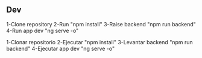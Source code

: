 ## Dev 
1-Clone repository
2-Run "npm install"
3-Raise backend "npm run backend"
4-Run app dev "ng serve -o"






1-Clonar repositorio
2-Ejecutar "npm install"
3-Levantar backend "npm run backend"
4-Ejecutar app dev "ng serve -o"
